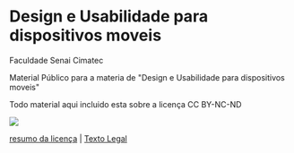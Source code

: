# Design e Usabilidade para dispositivos moveis
Faculdade Senai Cimatec

Material Público para a materia de "Design e Usabilidade para dispositivos moveis"

Todo material aqui incluido esta sobre a licença CC BY-NC-ND

![](https://licensebuttons.net/l/by-nc-nd/3.0/88x31.png)

[resumo da licença](https://creativecommons.org/licenses/by-nc-nd/4.0/) | [Texto Legal](https://creativecommons.org/licenses/by-nc-nd/4.0/legalcode)
